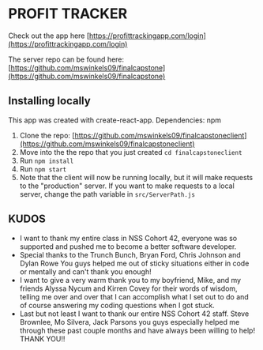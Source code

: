# PROFIT TRACKER

Check out the app here [https://profittrackingapp.com/login](https://profittrackingapp.com/login)

The server repo can be found here: [https://github.com/mswinkels09/finalcapstone](https://github.com/mswinkels09/finalcapstone)

## Installing locally

This app was created with create-react-app.
Dependencies: npm

1. Clone the repo: [https://github.com/mswinkels09/finalcapstoneclient](https://github.com/mswinkels09/finalcapstoneclient)
1. Move into the the repo that you just created `cd finalcapstoneclient`
1. Run `npm install`
1. Run `npm start`
1. Note that the client will now be running locally, but it will make requests to the "production" server. If you want to make requests to a local server, change the path variable in `src/ServerPath.js`

## KUDOS
 - I want to thank my entire class in NSS Cohort 42, everyone was so supported and pushed me to become a better software developer.
 - Special thanks to the Trunch Bunch, Bryan Ford, Chris Johnson and Dylan Rowe You guys helped me out of sticky situations either in code or mentally and can't thank you enough!
 - I want to give a very warm thank you to my boyfriend, Mike, and my friends Alyssa Nycum and Kirren Covey for their words of wisdom, telling me over and over that I can accomplish what I set out to do and of course answering my coding questions when I got stuck.
 - Last but not least I want to thank our entire NSS Cohort 42 staff. Steve Brownlee, Mo Silvera, Jack Parsons you guys especially helped me through these past couple months and have always been willing to help!
 THANK YOU!!
 
 
